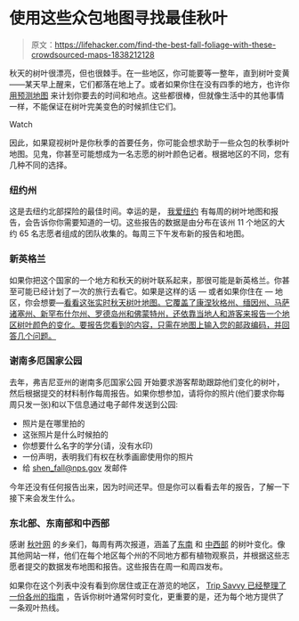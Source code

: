 # 使用这些众包地图寻找最佳秋叶

> 原文：<https://lifehacker.com/find-the-best-fall-foliage-with-these-crowdsourced-maps-1838212128>

秋天的树叶很漂亮，但也很棘手。在一些地区，你可能要等一整年，直到树叶变黄——某天早上醒来，它们都落在地上了。或者如果你住在没有四季的地方，也许你 [用预测地图](https://lifehacker.com/use-the-fall-foliage-prediction-map-to-plan-your-autumn-1837713205) 来计划你要去的时间和地点。这些都很棒，但就像生活中的其他事情一样，不能保证在树叶完美变色的时候抓住它们。

Watch

因此，如果窥视树叶是你秋季的首要任务，你可能会想求助于一些众包的秋季树叶地图。见鬼，你甚至可能想成为一名志愿的树叶颜色记者。根据地区的不同，您有几种不同的选择。

### 纽约州

这是去纽约北部探险的最佳时间。幸运的是， [我爱纽约](https://www.iloveny.com/things-to-do/fall/foliage-report/) 有每周的树叶地图和报告，会告诉你你需要知道的一切。这些报告的数据是由分布在该州 11 个地区的大约 65 名志愿者组成的团队收集的。每周三下午发布新的报告和地图。

### 新英格兰

如果你把这个国家的一个地方和秋天的树叶联系起来，那很可能是新英格兰。你甚至可能已经计划了一次的旅行去看它。如果是这样的话 — 或者如果你住在 — 地区，你会想要—[看看这张实时秋天树叶地图。它覆盖了康涅狄格州、缅因州、马萨诸塞州、新罕布什尔州、罗德岛州和佛蒙特州，还依靠当地人和游客来报告一个地区树叶颜色的变化。要报告您看到的内容，只需在地图上输入您的邮政编码，并回答几个问题。](https://newengland.com/seasons/fall/foliage/live-fall-foliage-map/)

### 谢南多厄国家公园

去年，弗吉尼亚州的谢南多厄国家公园 开始要求游客帮助跟踪他们变化的树叶，然后根据提交的材料制作每周报告。如果你想参加，请将你的照片(他们要求你每周只发一张)和以下信息通过电子邮件发送到公园:

*   照片是在哪里拍的
*   这张照片是什么时候拍的
*   你想要什么名字的学分(请，没有水印)
*   一份声明，表明我们有权在秋季画廊使用你的照片
*   给 shen_fall@nps.gov 发邮件

今年还没有任何报告出来，因为时间还早。但是你可以看看去年的报告，了解一下接下来会发生什么。

### 东北部、东南部和中西部

感谢 [秋叶网](https://www.foliagenetwork.com/index.php) 的乡亲们，每周有两次报道，涵盖了[东南](https://www.foliagenetwork.com/index.php/foliage-reports/foliage-reports-southeast-us/current-season-southeast-us) 和 [中西部](https://www.foliagenetwork.com/index.php/foliage-reports/foliage-reports-midwest-us/current-season-midwest-us) 的树叶变化。像其他网站一样，他们在每个地区每个州的不同地方都有植物观察员，并根据这些志愿者提交的数据发布地图和报告。这些报告在周一和周四发布。

如果你在这个列表中没有看到你居住或正在游览的地区， [Trip Savvy 已经整理了一份各州的指南](https://www.tripsavvy.com/a-state-by-state-guide-to-fall-colors-3362305) ，告诉你树叶通常何时变化，更重要的是，还为每个地方提供了一条观叶热线。